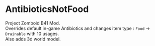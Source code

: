 # AntibioticsNotFood
 
Project Zomboid B41 Mod.<br>
Overrides default in-game Antibiotics and changes item type : <code>Food</code> -> <code>Drainable</code> with 10 usages.<br>
Also adds 3d world model.
